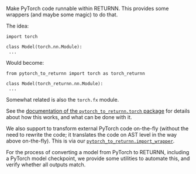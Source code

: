 Make PyTorch code runnable within RETURNN.
This provides some wrappers (and maybe some magic) to do that.

The idea:
```
import torch

class Model(torch.nn.Module):
 ...
```
Would become:
```
from pytorch_to_returnn import torch as torch_returnn

class Model(torch_returnn.nn.Module):
 ...
```

Somewhat related is also the `torch.fx` module.

See the [documentation of the `pytorch_to_returnn.torch` package](pytorch_to_returnn/torch)
for details about how this works,
and what can be done with it.

We also support to transform external PyTorch code
on-the-fly
(without the need to rewrite the code;
it translates the code on AST level in the way above on-the-fly).
This is via our [`pytorch_to_returnn.import_wrapper`](pytorch_to_returnn/import_wrapper).

For the process of converting a model from PyTorch to RETURNN,
including a PyTorch model checkpoint,
we provide some utilities to automate this,
and verify whether all outputs match.
